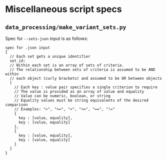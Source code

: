 # Miscellaneous script specs  

## `data_processing/make_variant_sets.py`  

Spec for `--sets-json` input is as follows:  

```
spec for .json input
{
  // Each set gets a unique identifier
  set_id:
  // Within each set is an array of sets of criteria.
  // The relationship between sets of criteria is assumed to be AND within 
  // each object (curly brackets) and assumed to be OR between objects
  [
    // Each key : value pair specifies a single criterion to require
    // The value is provided as an array of value and equality
    // Value can be numeric, boolean, or string
    // Equality values must be string equivalents of the desired comparison
    // Examples: ">", ">=", "<", "<=", "==", "!="
    {
      key : [value, equality],
      key : [value, equality]
    },
    {
      key : [value, equality],
      key : [value, equality]
    }
  ]
}
```